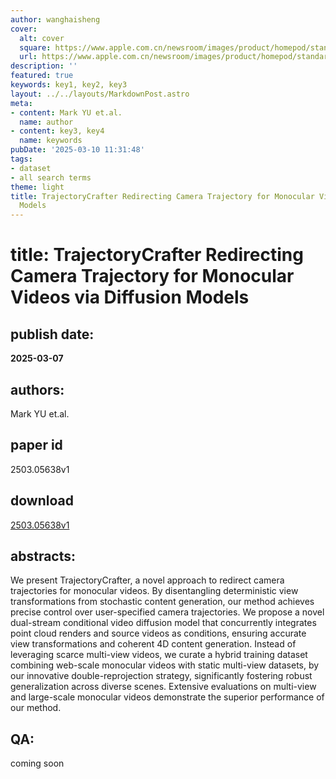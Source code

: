 ```yaml
---
author: wanghaisheng
cover:
  alt: cover
  square: https://www.apple.com.cn/newsroom/images/product/homepod/standard/Apple-HomePod-hero-230118_big.jpg.large_2x.jpg
  url: https://www.apple.com.cn/newsroom/images/product/homepod/standard/Apple-HomePod-hero-230118_big.jpg.large_2x.jpg
description: ''
featured: true
keywords: key1, key2, key3
layout: ../../layouts/MarkdownPost.astro
meta:
- content: Mark YU et.al.
  name: author
- content: key3, key4
  name: keywords
pubDate: '2025-03-10 11:31:48'
tags:
- dataset
- all search terms
theme: light
title: TrajectoryCrafter Redirecting Camera Trajectory for Monocular Videos via Diffusion
  Models
---
```


# title: TrajectoryCrafter Redirecting Camera Trajectory for Monocular Videos via Diffusion Models 
## publish date: 
**2025-03-07** 
## authors: 
  Mark YU et.al. 
## paper id
2503.05638v1
## download
[2503.05638v1](http://arxiv.org/abs/2503.05638v1)
## abstracts:
We present TrajectoryCrafter, a novel approach to redirect camera trajectories for monocular videos. By disentangling deterministic view transformations from stochastic content generation, our method achieves precise control over user-specified camera trajectories. We propose a novel dual-stream conditional video diffusion model that concurrently integrates point cloud renders and source videos as conditions, ensuring accurate view transformations and coherent 4D content generation. Instead of leveraging scarce multi-view videos, we curate a hybrid training dataset combining web-scale monocular videos with static multi-view datasets, by our innovative double-reprojection strategy, significantly fostering robust generalization across diverse scenes. Extensive evaluations on multi-view and large-scale monocular videos demonstrate the superior performance of our method.
## QA:
coming soon

